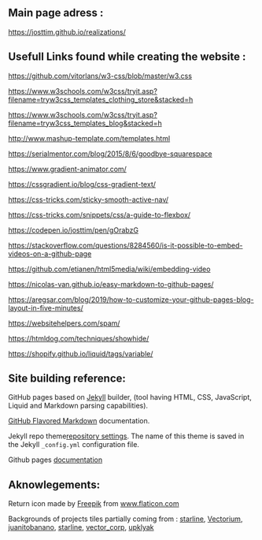 ## Main page adress :

https://josttim.github.io/realizations/


## Usefull Links found while creating the website :

https://github.com/vitorlans/w3-css/blob/master/w3.css

https://www.w3schools.com/w3css/tryit.asp?filename=tryw3css_templates_clothing_store&stacked=h

https://www.w3schools.com/w3css/tryit.asp?filename=tryw3css_templates_blog&stacked=h

http://www.mashup-template.com/templates.html

https://serialmentor.com/blog/2015/8/6/goodbye-squarespace

https://www.gradient-animator.com/

https://cssgradient.io/blog/css-gradient-text/

https://css-tricks.com/sticky-smooth-active-nav/

https://css-tricks.com/snippets/css/a-guide-to-flexbox/

https://codepen.io/josttim/pen/gOrabzG

https://stackoverflow.com/questions/8284560/is-it-possible-to-embed-videos-on-a-github-page

https://github.com/etianen/html5media/wiki/embedding-video

https://nicolas-van.github.io/easy-markdown-to-github-pages/

https://aregsar.com/blog/2019/how-to-customize-your-github-pages-blog-layout-in-five-minutes/

https://websitehelpers.com/spam/

https://htmldog.com/techniques/showhide/

https://shopify.github.io/liquid/tags/variable/


## Site building reference:

GitHub pages based on [Jekyll](https://jekyllrb.com/) builder, (tool having HTML, CSS, JavaScript, Liquid and Markdown parsing capabilities). 

[GitHub Flavored Markdown](https://guides.github.com/features/mastering-markdown/) documentation.

Jekyll repo theme[repository settings](https://github.com/JostTim/CV_projects/settings). The name of this theme is saved in the Jekyll `_config.yml` configuration file.

Github pages [documentation](https://docs.github.com/categories/github-pages-basics/)

## Aknowlegements:
Return icon made by <a href="https://www.flaticon.com/authors/freepik" title="Freepik">Freepik</a> from <a href="https://www.flaticon.com/" title="Flaticon"> www.flaticon.com

</a>

Backgrounds of projects tiles partially coming from : <a href='https://www.freepik.com/vectors/background'>starline</a>, <a href='https://www.freepik.com/vectors/background'>Vectorium</a>, <a href='https://www.freepik.com/psd/background'>juanitobanano</a>, <a href='https://www.freepik.com/vectors/background'>starline</a>, <a href='https://www.freepik.com/vectors/background'>vector_corp</a>, <a href='https://www.freepik.com/vectors/food'>upklyak</a>


